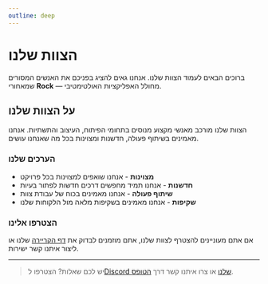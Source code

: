 ```yaml
---
outline: deep
---
```


# הצוות שלנו

ברוכים הבאים לעמוד הצוות שלנו. אנחנו גאים להציג בפניכם את האנשים המסורים שמאחורי **Rock** — מחולל האפליקציות האולטימטיבי.

<script setup>
import { VPTeamMembers } from 'vitepress/theme'

const members = [
  {
    avatar: '../image.png',
    name: 'רות חזקיהו',
    title: 'מנכ"לית ומייסדת',
    links: [
      { icon: 'github', link: 'https://github.com/ptr-15' },
      { icon: 'linkedin', link: 'https://linkedin.com' }
    ]
  },
  {
    avatar: '../image.png',
    name: 'שרה לוי',
    title: 'מנהלת פיתוח',
    links: [
      { icon: 'github', link: 'https://github.com/ptr-15' },
      { icon: 'linkedin', link: 'https://linkedin.com' }
    ]
  },
  {
    avatar: '../image.png',
    name: 'רחל ישראלי',
    title: 'מהנדסת ראשית',
    links: [
      { icon: 'github', link: 'https://github.com/ptr-15' },
      { icon: 'linkedin', link: 'https://linkedin.com' }
    ]
  }
]
</script>

<VPTeamMembers size="small" :members="members" />

## על הצוות שלנו

הצוות שלנו מורכב מאנשי מקצוע מנוסים בתחומי הפיתוח, העיצוב והתשתיות. אנחנו מאמינים בשיתוף פעולה, חדשנות ומצוינות בכל מה שאנחנו עושים.

### הערכים שלנו

- **מצוינות** - אנחנו שואפים למצוינות בכל פרויקט
- **חדשנות** - אנחנו תמיד מחפשים דרכים חדשות לפתור בעיות
- **שיתוף פעולה** - אנחנו מאמינים בכוח של עבודת צוות
- **שקיפות** - אנחנו מאמינים בשקיפות מלאה מול הלקוחות שלנו

### הצטרפו אלינו

אם אתם מעוניינים להצטרף לצוות שלנו, אתם מוזמנים לבדוק את [דף הקריירה](/he/careers) שלנו או ליצור איתנו קשר ישירות.

---

> יש לכם שאלות? הצטרפו ל[Discord שלנו](https://discord.gg/rock) או צרו איתנו קשר דרך [הטופס](/he/contact).
